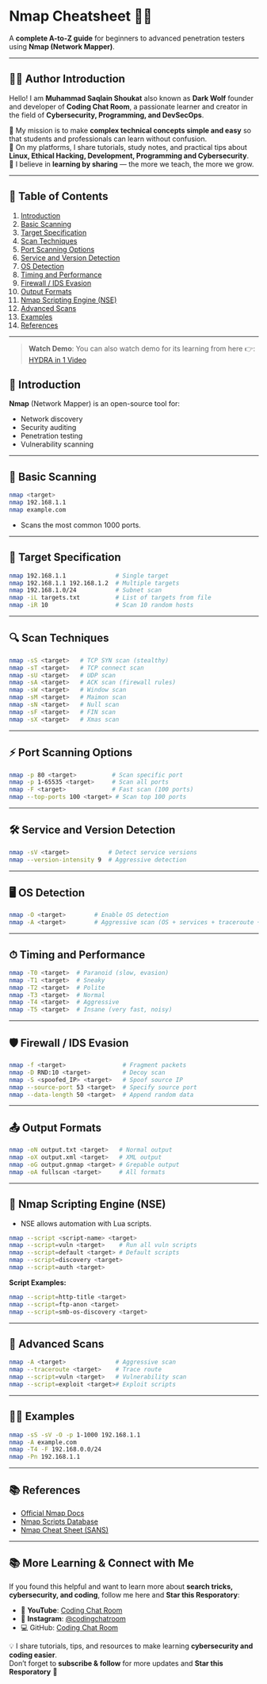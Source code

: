# Nmap Cheatsheet 🕵️‍♂️

A **complete A-to-Z guide** for beginners to advanced penetration testers using **Nmap (Network Mapper)**.

---

## 👨‍💻 Author Introduction  

Hello! I am **Muhammad Saqlain Shoukat** also known as **Dark Wolf** founder and developer of **Coding Chat Room**, a passionate learner and creator in the field of **Cybersecurity, Programming, and DevSecOps**.  

🔹 My mission is to make **complex technical concepts simple and easy** so that students and professionals can learn without confusion.  
🔹 On my platforms, I share tutorials, study notes, and practical tips about **Linux, Ethical Hacking, Development, Programming and Cybersecurity**.  
🔹 I believe in **learning by sharing** — the more we teach, the more we grow.  

---

## 📌 Table of Contents
1. [Introduction](#introduction)
2. [Basic Scanning](#basic-scanning)
3. [Target Specification](#target-specification)
4. [Scan Techniques](#scan-techniques)
5. [Port Scanning Options](#port-scanning-options)
6. [Service and Version Detection](#service-and-version-detection)
7. [OS Detection](#os-detection)
8. [Timing and Performance](#timing-and-performance)
9. [Firewall / IDS Evasion](#firewall--ids-evasion)
10. [Output Formats](#output-formats)
11. [Nmap Scripting Engine (NSE)](#nmap-scripting-engine-nse)
12. [Advanced Scans](#advanced-scans)
13. [Examples](#examples)
14. [References](#references)

---

> **Watch Demo**: You can also watch demo for its learning from here 👉: [HYDRA in 1 Video](https://youtu.be/LdSuTnqLRdk?si=WfalotoJSfucJkGX)

## 📖 Introduction
**Nmap** (Network Mapper) is an open-source tool for:
- Network discovery
- Security auditing
- Penetration testing
- Vulnerability scanning

---

## 🔹 Basic Scanning
```bash
nmap <target>
nmap 192.168.1.1
nmap example.com
```
- Scans the most common 1000 ports.

---

## 🎯 Target Specification
```bash
nmap 192.168.1.1              # Single target
nmap 192.168.1.1 192.168.1.2  # Multiple targets
nmap 192.168.1.0/24           # Subnet scan
nmap -iL targets.txt          # List of targets from file
nmap -iR 10                   # Scan 10 random hosts
```

---

## 🔍 Scan Techniques
```bash
nmap -sS <target>   # TCP SYN scan (stealthy)
nmap -sT <target>   # TCP connect scan
nmap -sU <target>   # UDP scan
nmap -sA <target>   # ACK scan (firewall rules)
nmap -sW <target>   # Window scan
nmap -sM <target>   # Maimon scan
nmap -sN <target>   # Null scan
nmap -sF <target>   # FIN scan
nmap -sX <target>   # Xmas scan
```

---

## ⚡ Port Scanning Options
```bash
nmap -p 80 <target>          # Scan specific port
nmap -p 1-65535 <target>     # Scan all ports
nmap -F <target>             # Fast scan (100 ports)
nmap --top-ports 100 <target> # Scan top 100 ports
```

---

## 🛠 Service and Version Detection
```bash
nmap -sV <target>           # Detect service versions
nmap --version-intensity 9  # Aggressive detection
```

---

## 🖥 OS Detection
```bash
nmap -O <target>        # Enable OS detection
nmap -A <target>        # Aggressive scan (OS + services + traceroute + scripts)
```

---

## ⏱ Timing and Performance
```bash
nmap -T0 <target>  # Paranoid (slow, evasion)
nmap -T1 <target>  # Sneaky
nmap -T2 <target>  # Polite
nmap -T3 <target>  # Normal
nmap -T4 <target>  # Aggressive
nmap -T5 <target>  # Insane (very fast, noisy)
```

---

## 🛡 Firewall / IDS Evasion
```bash
nmap -f <target>                # Fragment packets
nmap -D RND:10 <target>         # Decoy scan
nmap -S <spoofed_IP> <target>   # Spoof source IP
nmap --source-port 53 <target>  # Specify source port
nmap --data-length 50 <target>  # Append random data
```

---

## 📤 Output Formats
```bash
nmap -oN output.txt <target>   # Normal output
nmap -oX output.xml <target>   # XML output
nmap -oG output.gnmap <target> # Grepable output
nmap -oA fullscan <target>     # All formats
```

---

## 📜 Nmap Scripting Engine (NSE)
- NSE allows automation with Lua scripts.

```bash
nmap --script <script-name> <target>
nmap --script=vuln <target>    # Run all vuln scripts
nmap --script=default <target> # Default scripts
nmap --script=discovery <target>
nmap --script=auth <target>
```

**Script Examples:**
```bash
nmap --script=http-title <target>
nmap --script=ftp-anon <target>
nmap --script=smb-os-discovery <target>
```

---

## 🚀 Advanced Scans
```bash
nmap -A <target>              # Aggressive scan
nmap --traceroute <target>    # Trace route
nmap --script=vuln <target>   # Vulnerability scan
nmap --script=exploit <target># Exploit scripts
```

---

## 🧑‍💻 Examples
```bash
nmap -sS -sV -O -p 1-1000 192.168.1.1
nmap -A example.com
nmap -T4 -F 192.168.0.0/24
nmap -Pn 192.168.1.1
```

---

## 📚 References
- [Official Nmap Docs](https://nmap.org/book/man.html)
- [Nmap Scripts Database](https://nmap.org/nsedoc/)
- [Nmap Cheat Sheet (SANS)](https://www.sans.org/security-resources/nmap/)

---

## 📚 More Learning & Connect with Me

If you found this helpful and want to learn more about **search tricks, cybersecurity, and coding**, follow me here and **Star this Resporatory**:

- 🎥 **YouTube**: [Coding Chat Room](https://www.youtube.com/@CodingChatRoom)  
- 📸 **Instagram**: [@codingchatroom](https://www.instagram.com/codingchatroom/?igsh=czBrcjAyYmxma2du)
- 💻 GitHub: [Coding Chat Room](https://github.com/CodingChatRoom)

💡 I share tutorials, tips, and resources to make learning **cybersecurity and coding easier**.  
Don’t forget to **subscribe & follow** for more updates and **Star this Resporatory** 🚀  

